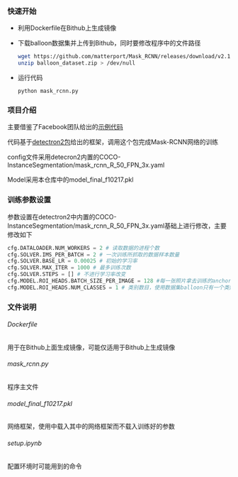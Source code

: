 

### 快速开始

- 利用Dockerfile在Bithub上生成镜像

- 下载balloon数据集并上传到Bithub，同时要修改程序中的文件路径

  ```bash
  wget https://github.com/matterport/Mask_RCNN/releases/download/v2.1/balloon_dataset.zip
  unzip balloon_dataset.zip > /dev/null
  ```

- 运行代码

  ```
  python mask_rcnn.py
  ```

### 项目介绍

主要借鉴了Facebook团队给出的[示例代码](https://colab.research.google.com/drive/16jcaJoc6bCFAQ96jDe2HwtXj7BMD_-m5#scrollTo=9_FzH13EjseR)

代码基于[detectron2包](https://github.com/facebookresearch/detectron2)给出的框架，调用这个包完成Mask-RCNN网络的训练

config文件采用detecron2内置的COCO-InstanceSegmentation/mask_rcnn_R_50_FPN_3x.yaml

Model采用本仓库中的model_final_f10217.pkl

### 训练参数设置

参数设置在detectron2中内置的COCO-InstanceSegmentation/mask_rcnn_R_50_FPN_3x.yaml基础上进行修改，主要修改如下

```python
cfg.DATALOADER.NUM_WORKERS = 2 # 读取数据的进程个数
cfg.SOLVER.IMS_PER_BATCH = 2 # 一次训练所抓取的数据样本数量
cfg.SOLVER.BASE_LR = 0.00025 # 初始的学习率
cfg.SOLVER.MAX_ITER = 1000 # 最多训练次数
cfg.SOLVER.STEPS = [] # 不进行学习率改变
cfg.MODEL.ROI_HEADS.BATCH_SIZE_PER_IMAGE = 128 #每一张照片拿去训练的anchor的数量
cfg.MODEL.ROI_HEADS.NUM_CLASSES = 1 # 类别数目，使用数据集balloon只有一个类别
```

### 文件说明

###### Dockerfile

用于在Bithub上面生成镜像，可能仅适用于Bithub上生成镜像

###### mask_rcnn.py

程序主文件

###### model_final_f10217.pkl

网络框架，使用中载入其中的网络框架而不载入训练好的参数

###### setup.ipynb

配置环境时可能用到的命令

### 

